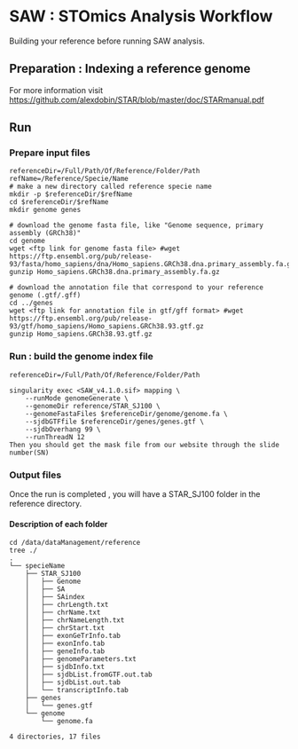 # SAW : STOmics Analysis Workflow
Building your reference before running SAW analysis.
##  Preparation : Indexing a reference genome
For more information visit https://github.com/alexdobin/STAR/blob/master/doc/STARmanual.pdf

##  Run
###   Prepare input files
```
referenceDir=/Full/Path/Of/Reference/Folder/Path
refName=/Reference/Specie/Name
# make a new directory called reference specie name
mkdir -p $referenceDir/$refName
cd $referenceDir/$refName
mkdir genome genes

# download the genome fasta file, like "Genome sequence, primary assembly (GRCh38)"
cd genome
wget <ftp link for genome fasta file> #wget https://ftp.ensembl.org/pub/release-93/fasta/homo_sapiens/dna/Homo_sapiens.GRCh38.dna.primary_assembly.fa.gz
gunzip Homo_sapiens.GRCh38.dna.primary_assembly.fa.gz

# download the annotation file that correspond to your reference genome (.gtf/.gff)
cd ../genes
wget <ftp link for annotation file in gtf/gff format> #wget https://ftp.ensembl.org/pub/release-93/gtf/homo_sapiens/Homo_sapiens.GRCh38.93.gtf.gz 
gunzip Homo_sapiens.GRCh38.93.gtf.gz
```
###   Run : build the genome index file
```
referenceDir=/Full/Path/Of/Reference/Folder/Path

singularity exec <SAW_v4.1.0.sif> mapping \
    --runMode genomeGenerate \
    --genomeDir reference/STAR_SJ100 \
    --genomeFastaFiles $referenceDir/genome/genome.fa \
    --sjdbGTFfile $referenceDir/genes/genes.gtf \
    --sjdbOverhang 99 \
    --runThreadN 12
Then you should get the mask file from our website through the slide number(SN)
```

###   Output files
Once the run is completed , you will have a STAR_SJ100 folder in the reference directory.

####    Description of each folder    
```
cd /data/dataManagement/reference
tree ./
.
└── specieName
    ├── STAR_SJ100
    │   ├── Genome
    │   ├── SA
    │   ├── SAindex
    │   ├── chrLength.txt
    │   ├── chrName.txt
    │   ├── chrNameLength.txt
    │   ├── chrStart.txt
    │   ├── exonGeTrInfo.tab
    │   ├── exonInfo.tab
    │   ├── geneInfo.tab
    │   ├── genomeParameters.txt
    │   ├── sjdbInfo.txt
    │   ├── sjdbList.fromGTF.out.tab
    │   ├── sjdbList.out.tab
    │   └── transcriptInfo.tab
    ├── genes
    │   └── genes.gtf
    └── genome
        └── genome.fa

4 directories, 17 files
```
